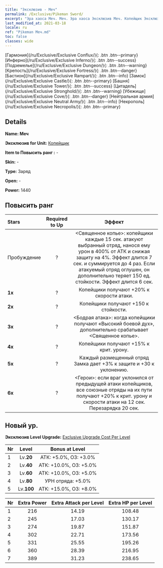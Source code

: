 ```yaml
---
title: "Эксклюзив - Меч"
permalink: /Exclusive/Pikeman Sword/
excerpt: "Эра хаоса Меч. Меч. Эра хаоса Эксклюзив Меч. Копейщик Эксклюзив."
last_modified_at: 2021-03-18
locale: ru
ref: "Pikeman Меч.md"
toc: false
classes: wide
---
```

 [Гармония](/ru/Exclusive/Exclusive Conflux/){: .btn .btn--primary} [Инферно](/ru/Exclusive/Exclusive Inferno/){: .btn .btn--success} [Подземелье](/ru/Exclusive/Exclusive Dungeon/){: .btn .btn--warning} [Крепость](/ru/Exclusive/Exclusive Fortress/){: .btn .btn--danger} [Бастион](/ru/Exclusive/Exclusive Rampart/){: .btn .btn--info} [Замок](/ru/Exclusive/Exclusive Castle/){: .btn .btn--primary} [Башня](/ru/Exclusive/Exclusive Tower/){: .btn .btn--success} [Цитадель](/ru/Exclusive/Exclusive Stronghold/){: .btn .btn--warning} [Убежище](/ru/Exclusive/Exclusive Cove/){: .btn .btn--danger} [Нейтральная армия](/ru/Exclusive/Exclusive Neutral Army/){: .btn .btn--info} [Некрополь](/ru/Exclusive/Exclusive Necropolis/){: .btn .btn--primary} 

## Details
 **Name: Меч** 

 **Эксклюзив for Unit:** [Копейщик](/ru/units/Pikeman/) 

 **Item to Повысить ранг :** -

 **Skin:** -

 **Type:** Заряд

 **Open:** -

 **Power:** 1440

## Повысить ранг 

  |     Stars    |  Required to Up | Эффект |
  |:-------------|:---------------:|:---------------:|
  |  Пробуждение  | ? | <Священное копье>: копейщики каждые 15 сек. атакуют выбранный отряд, нанося ему урон в 400% от АТК и снижая защиту на 4%. Эффект длится 7 сек. и суммируется до 4 раз. Если атакуемый отряд оглушен, он дополнительно теряет 150 ед. стойкости. Эффект длится 6 сек. |
  | **1x** <i class="fas fa-star"/> | ? | Копейщики получают +20% к скорости атаки. |
  | **2x** <i class="fas fa-star"/> | ? | Копейщики получают +150 к стойкости. |
  | **3x** <i class="fas fa-star"/> | ? | <Бодрая атака>: когда копейщики получают «Высокий боевой дух», дополнительно срабатывает <Священное копье>. |
  | **4x** <i class="fas fa-star"/> | ? | Копейщики получают +15% к крит. урону. |
  | **5x** <i class="fas fa-star"/> | ? | Каждый размещенный отряд Замка дает +3% к защите и +30 к уклонению. |
  | **6x** <i class="fas fa-star"/> | ? | <Герои>: если враг уклонился от предыдущей атаки копейщиков, все союзные отряды на их пути получают +20% к крит. урону и скорости атаки на 12 сек. Перезарядка 20 сек. |


## Новый ур.
 **Эксклюзив Level Upgrade:** [Exclusive Upgrade Cost Per Level](/Exclusive/ExclusiveUpgradeCostPerLevel/)

  |  Nr  |   Level  | Bonus at Level |
  |:-----|:--------:|:--------------:|
  | 1 | Lv.**20** | АТК: +5.0%, ОЗ: +3.0% |
  | 2 | Lv.**40** | АТК: +10.0%, ОЗ: +5.0% |
  | 3 | Lv.**60** | АТК: +10.0%, ОЗ: +5.0% |
  | 4 | Lv.**80** | УРН отряда: +5.0% |
  | 5 | Lv.**100** | АТК: +15.0%, ОЗ: +8.0% |


  |  Nr  |  Extra Power | Extra Attack per Level | Extra HP per Level |
  |:-----|:--------:|:--------:|:--------:|
  | 1 | 216 | 14.19 | 108.48 |
  | 2 | 245 | 17.03 | 130.17 |
  | 3 | 274 | 19.87 | 151.87 |
  | 4 | 302 | 22.71 | 173.56 |
  | 5 | 331 | 25.55 | 195.26 |
  | 6 | 360 | 28.39 | 216.95 |
  | 7 | 389 | 31.23 | 238.65 |


